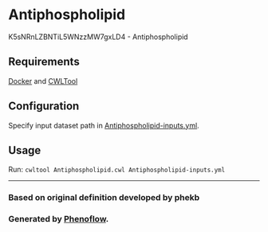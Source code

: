 # Antiphospholipid

K5sNRnLZBNTiL5WNzzMW7gxLD4 - Antiphospholipid

## Requirements

[Docker](https://docs.docker.com/install/) and [CWLTool](https://github.com/common-workflow-language/cwltool#install)

## Configuration

Specify input dataset path in [Antiphospholipid-inputs.yml](Antiphospholipid-inputs.yml).

## Usage

Run: `cwltool Antiphospholipid.cwl Antiphospholipid-inputs.yml`

***

### Based on original definition developed by phekb
### Generated by [Phenoflow](https://kclhi.org/phenoflow).
